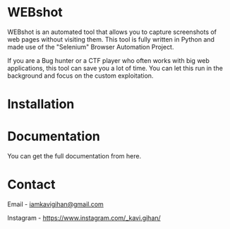 # WEBshot

WEBshot is an automated tool that allows you to capture screenshots of web pages without visiting them. This tool is fully written in Python and made use of the "Selenium" Browser Automation Project.

If you are a Bug hunter or a CTF player who often works with big web applications, this tool can save you a lot of time. You can let this run in the background and focus on the custom exploitation.

# Installation


# Documentation
You can get the full documentation from here.


# Contact 
Email     - iamkavigihan@gmail.com

Instagram - https://www.instagram.com/_kavi.gihan/
